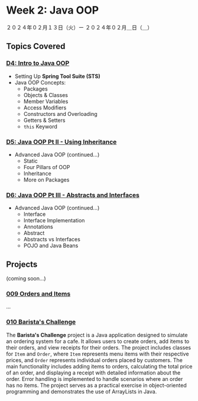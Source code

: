 # Week 2: Java OOP

２０２４年０２月１３日（火）ー ２０２４年０２月＿日（＿）

## Topics Covered

### [D4: Intro to Java OOP](Lecture-Code/D4-Intro_to_OOP/)
- Setting Up **Spring Tool Suite (STS)**
- Java OOP Concepts:
    - Packages
    - Objects & Classes
    - Member Variables
    - Access Modifiers
    - Constructors and Overloading
    - Getters & Setters
    - `this` Keyword

### [D5: Java OOP Pt II - Using Inheritance](Lecture-Code/D5-JavaOOP_Pt2_Pillars_and_Interfaces/)
- Advanced Java OOP (continued...)
    - Static
    - Four Pillars of OOP
    - Inheritance
    - More on Packages

### [D6: Java OOP Pt III - Abstracts and Interfaces](Lecture-Code/D6-JavaOOP_Pt3_Abstracts_and_Interfaces/)
- Advanced Java OOP (continued...)
    - Interface
    - Interface Implementation
    - Annotations
    - Abstract
    - Abstracts vs Interfaces
    - POJO and Java Beans

## Projects

(coming soon...)
### [009 Orders and Items](009-Orders_and_Items/)
...

### [010 Barista's Challenge](010-Baristas_Challenge/)
The **Barista's Challenge** project is a Java application designed to simulate an ordering system for a cafe. It allows users to create orders, add items to their orders, and view receipts for their orders. The project includes classes for `Item` and `Order`, where `Item` represents menu items with their respective prices, and `Order` represents individual orders placed by customers. The main functionality includes adding items to orders, calculating the total price of an order, and displaying a receipt with detailed information about the order. Error handling is implemented to handle scenarios where an order has no items. The project serves as a practical exercise in object-oriented programming and demonstrates the use of ArrayLists in Java.

<!-- 011 BankAccount -->